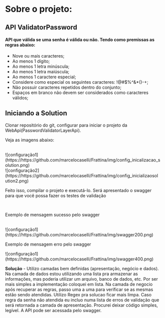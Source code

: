 <h1>Sobre o projeto:</h1>
<h2>API ValidatorPassword</h2>
<h4>API que válida se uma senha é válida ou não. Tendo como premissas as regras abaixo:</h4>
<ul>  
<li>Nove ou mais caracteres;</li>
<li>Ao menos 1 dígito;</li>
<li>Ao menos 1 letra minúscula;</li>
<li>Ao menos 1 letra maiúscula;</li>
<li>Ao menos 1 caractere especial;</li>
<li>Considere como especial os seguintes caracteres: !@#$%^&*()-+;</li>
<li>Não possuir caracteres repetidos dentro do conjunto;</li>
<li>Espaços em branco não devem ser considerados como caracteres válidos;</li>
</ul>
<h2>Iniciando a Solution</h2>
<p>Clonar repositório do git, configurar para iniciar o projeto da WebApi(PasswordValidatorLayerApi).<p>
<p>Veja as imagens abaixo:<p>
<br>
![configuração1](https://https://github.com/marcelocaselli/Frattina/img/config_inicalizacao_solution.png)
<br>
![configuração2](https://https://github.com/marcelocaselli/Frattina/img/config_inicializaosolution2.png)
<br>
<p>Feito isso, compilar o projeto e executá-lo. Será apresentado o swagger para que você possa fazer os testes de validação</p>
<br>
<p>Exemplo de mensagem sucesso pelo swagger</p>
<br>
![configuração1](https://https://github.com/marcelocaselli/Frattina/img/swagger200.png)
<br>
<p>Exemplo de mensagem erro pelo swagger</p>
![configuração1](https://https://github.com/marcelocaselli/Frattina/img/swagger400.png)
<br>


<p><b>Solução</b> - Utilizo camadas bem definidas (apresentação, negócio e dados). Na camada de dados estou utilizando uma lista pra armazenar as informações, mas poderia utilizar um arquivo, banco de dados, etc. Por ser mais simples a implementação coloquei em lista. Na camada de negocio após recuperar as regras, passo uma a uma para verificar se as mesmas estão sendo atendidas. Utilizo Regex pra solucao ficar mais limpa. Caso regra da senha não atendida eu incluo numa lista de erros de validação que será retornada a camada de apresentação. Procurei deixar código simples, legível. A API pode ser acessada pelo swagger.</p>
<br>
<p>
